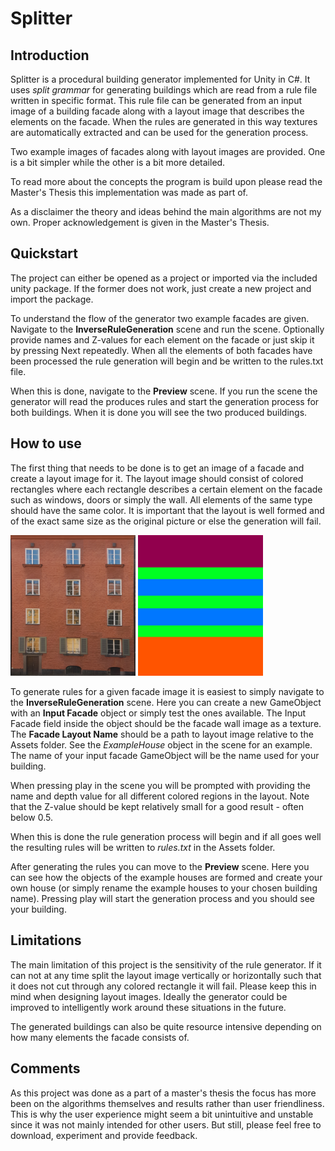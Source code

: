 # Splitter

## Introduction

Splitter is a procedural building generator implemented for Unity in C#.
It uses _split grammar_ for generating buildings which are read from a rule file written in specific format. This rule file can be generated from an input image of a building facade along with a layout image that describes the elements on the facade. When the rules are generated in this way textures are automatically extracted and can be used for the generation process.

Two example images of facades along with layout images are provided. One is a bit simpler while the other is a bit more detailed.

To read more about the concepts the program is build upon please read the
Master's Thesis this implementation was made as part of. <Link to be provided>

As a disclaimer the theory and ideas behind the main algorithms are not my own. Proper acknowledgement is given in the Master's Thesis.

## Quickstart

The project can either be opened as a project or imported via the included unity package. If the former does not work, just create a new project and import the package.

To understand the flow of the generator two example facades are given. Navigate to the __InverseRuleGeneration__ scene and run the scene. Optionally provide names and Z-values for each element on the facade or just skip it by pressing Next repeatedly. When all the elements of both facades have been processed the rule generation will begin and be written to the rules.txt file.

When this is done, navigate to the __Preview__ scene. If you run the scene the generator will read the produces rules and start the generation process for both buildings. When it is done you will see the two produced buildings.

## How to use

The first thing that needs to be done is to get an image of a facade and create a layout image for it. The layout image should consist of colored rectangles where each rectangle describes a certain element on the facade such as windows, doors or simply the wall. All elements of the same type should have the same color. It is important that the layout is well formed and of the exact same size as the original picture or else the generation will fail.

<img src="Assets/Textures/Facades/BrickHouse/BrickFacade.png" width="200px" alt="Picture of brick facade">
<img src="Assets/Textures/Facades/BrickHouse/BrickLayout.png" width="200px" alt="Picture of facade layout">

To generate rules for a given facade image it is easiest to simply navigate to the __InverseRuleGeneration__ scene. Here you can create a new GameObject with an __Input Facade__ object or simply test the ones available. The Input Facade field inside the object should be the facade wall image as a texture. The __Facade Layout Name__ should be a path to layout image relative to the Assets folder. See the _ExampleHouse_ object in the scene for an example. The name of your input facade GameObject will be the name used for your building.

When pressing play in the scene you will be prompted with providing the name and depth value for all different
colored regions in the layout. Note that the Z-value should be kept relatively small for a good result - often below 0.5. 

When this is done the rule generation process will begin and if all goes well the resulting rules will be written to _rules.txt_ in the Assets folder. 

After generating the rules you can move to the __Preview__ scene. Here you can see how the objects of the example houses are formed and create your own house (or simply rename the example houses to your chosen building name). Pressing
play will start the generation process and you should see your building.

## Limitations

The main limitation of this project is the sensitivity of the rule generator. If it can not at any time split the layout image vertically or horizontally such that it does not cut through any colored rectangle it will fail. Please keep this in mind when designing layout images. Ideally the generator could be improved to intelligently work around these situations in the future.

The generated buildings can also be quite resource intensive depending on how many elements the facade consists of. 

## Comments

As this project was done as a part of a master's thesis the focus has more been on the algorithms themselves and results
rather than user friendliness. This is why the user experience might seem a bit unintuitive and unstable since it was not mainly intended for other users. But still, please feel free to download, experiment and provide feedback.
